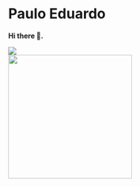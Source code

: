 # Paulo Eduardo 

**Hi there 👋.**

<img src="https://img.fx.fx.db.cafe/?hello=world" />

<div>
  <a href="https://github.com/pauloo27">
    <img height="250px" src="https://github-readme-stats.vercel.app/api/top-langs?username=pauloo27&layout=compact&langs_count=10&theme=radical" />
  </a>
</div>

<br/>
